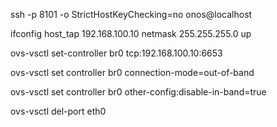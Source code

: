ssh -p 8101 -o StrictHostKeyChecking=no onos@localhost

ifconfig host_tap 192.168.100.10 netmask 255.255.255.0 up

ovs-vsctl set-controller br0 tcp:192.168.100.10:6653

ovs-vsctl set controller br0 connection-mode=out-of-band

ovs-vsctl set controller br0 other-config:disable-in-band=true

ovs-vsctl del-port eth0